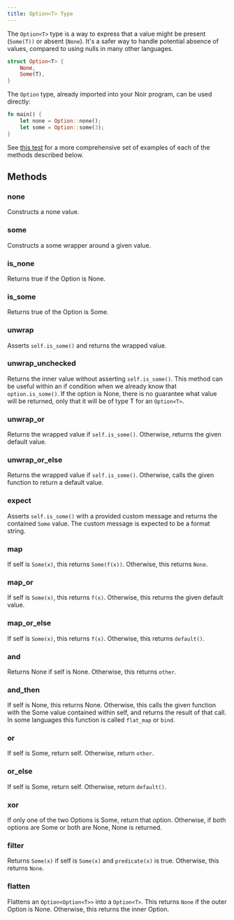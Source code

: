 ```yaml
---
title: Option<T> Type
---
```


The `Option<T>` type is a way to express that a value might be present (`Some(T))` or absent (`None`). It's a safer way to handle potential absence of values, compared to using nulls in many other languages.

```rust
struct Option<T> {
    None,
    Some(T),
}
```

The `Option` type, already imported into your Noir program, can be used directly:

```rust
fn main() {
    let none = Option::none();
    let some = Option::some(3);
}
```

See [this test](https://github.com/noir-lang/noir/blob/5cbfb9c4a06c8865c98ff2b594464b037d821a5c/crates/nargo_cli/tests/test_data/option/src/main.nr) for a more comprehensive set of examples of each of the methods described below.

## Methods

### none

Constructs a none value.

### some

Constructs a some wrapper around a given value.

### is_none

Returns true if the Option is None.

### is_some

Returns true of the Option is Some.

### unwrap

Asserts `self.is_some()` and returns the wrapped value.

### unwrap_unchecked

Returns the inner value without asserting `self.is_some()`. This method can be useful within an if condition when we already know that `option.is_some()`. If the option is None, there is no guarantee what value will be returned, only that it will be of type T for an `Option<T>`.

### unwrap_or

Returns the wrapped value if `self.is_some()`. Otherwise, returns the given default value.

### unwrap_or_else

Returns the wrapped value if `self.is_some()`. Otherwise, calls the given function to return a default value.

### expect

Asserts `self.is_some()` with a provided custom message and returns the contained `Some` value. The custom message is expected to be a format string.

### map

If self is `Some(x)`, this returns `Some(f(x))`. Otherwise, this returns `None`.

### map_or

If self is `Some(x)`, this returns `f(x)`. Otherwise, this returns the given default value.

### map_or_else

If self is `Some(x)`, this returns `f(x)`. Otherwise, this returns `default()`.

### and

Returns None if self is None. Otherwise, this returns `other`.

### and_then

If self is None, this returns None. Otherwise, this calls the given function with the Some value contained within self, and returns the result of that call. In some languages this function is called `flat_map` or `bind`.

### or

If self is Some, return self. Otherwise, return `other`.

### or_else

If self is Some, return self. Otherwise, return `default()`.

### xor

If only one of the two Options is Some, return that option. Otherwise, if both options are Some or both are None, None is returned.

### filter

Returns `Some(x)` if self is `Some(x)` and `predicate(x)` is true. Otherwise, this returns `None`.

### flatten

Flattens an `Option<Option<T>>` into a `Option<T>`. This returns `None` if the outer Option is None. Otherwise, this returns the inner Option.
